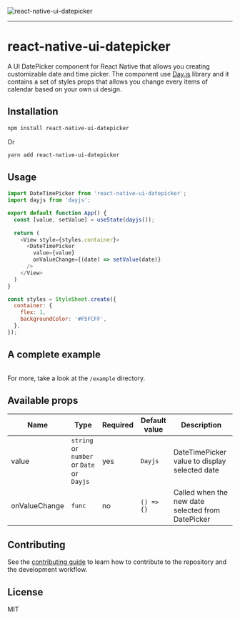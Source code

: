 ![react-native-ui-datepicker](https://user-images.githubusercontent.com/7857656/227187674-93012672-495d-4955-b4d3-46c3d016684e.jpg)

---

# react-native-ui-datepicker

A UI DatePicker component for React Native that allows you creating customizable date and time picker. The component use [Day.js](https://day.js.org/) library and it contains a set of styles props that allows you change every items of calendar based on your own ui design.

## Installation

```sh
npm install react-native-ui-datepicker
```

Or

```sh
yarn add react-native-ui-datepicker
```

## Usage

```js
import DateTimePicker from 'react-native-ui-datepicker';
import dayjs from 'dayjs';

export default function App() {
  const [value, setValue] = useState(dayjs());
  
  return (
    <View style={styles.container}>
      <DateTimePicker
        value={value}
        onValueChange={(date) => setValue(date)}
      />
    </View>
  )
}

const styles = StyleSheet.create({
  container: {
    flex: 1,
    backgroundColor: '#F5FCFF',
  },
});
```

## A complete example

```js
```

For more, take a look at the `/example` directory.

## Available props

| Name                  | Type                                      | Required | Default value | Description                                            |
| --------------------- | ----------------------------------------- | -------- | ------------- | ------------------------------------------------------ |
| value                 | `string` or `number` or `Date` or `Dayjs` | yes      | `Dayjs`       | DateTimePicker value to display selected date          |
| onValueChange         | `func`                                    | no       | `() => {}`    | Called when the new date selected from DatePicker      |


## Contributing

See the [contributing guide](CONTRIBUTING.md) to learn how to contribute to the repository and the development workflow.

## License

MIT

